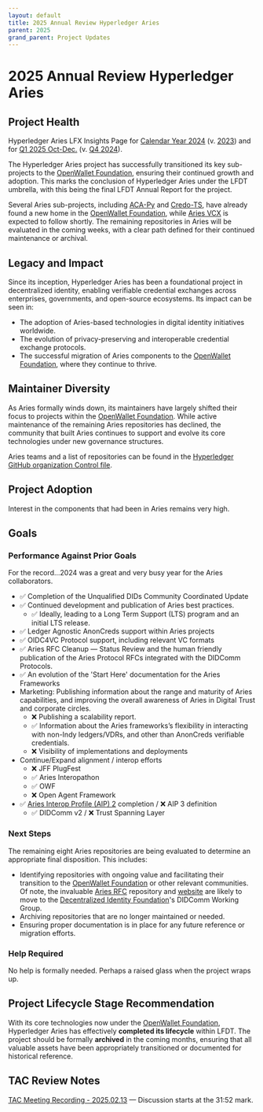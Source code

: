 ```yaml
---
layout: default
title: 2025 Annual Review Hyperledger Aries
parent: 2025
grand_parent: Project Updates
---
```


# 2025 Annual Review Hyperledger Aries

## Project Health

Hyperledger Aries LFX Insights Page for [Calendar Year 2024](https://insights.lfx.linuxfoundation.org/foundation/lf-decentralized-trust/overview/github?project=aries&routedFrom=Github&dateFilters=2024-01-01%20to%202024-12-31&dateRange=2024-01-01%20to%202024-12-31&compare=PP&granularity=month&hideBots=true) (v. [2023](https://insights.lfx.linuxfoundation.org/foundation/lf-decentralized-trust/overview/github?project=aries&routedFrom=Github&dateFilters=2023-01-01%20to%202023-12-31&dateRange=2023-01-01%20to%202023-12-31&compare=PP&granularity=month&hideBots=true))  and for [Q1 2025 Oct-Dec.](https://insights.lfx.linuxfoundation.org/foundation/lf-decentralized-trust/overview/github?project=aries&routedFrom=Github&dateFilters=2024-10-01%20to%202024-12-31&dateRange=2024-10-01%20to%202024-12-31&compare=PP&granularity=month&hideBots=true) (v. [Q4 2024](https://insights.lfx.linuxfoundation.org/foundation/lf-decentralized-trust/overview/github?project=aries&routedFrom=Github&dateFilters=2024-07-01%20to%202024-09-30&dateRange=2024-07-01%20to%202024-09-30&compare=PP&granularity=month&hideBots=true)).

The Hyperledger Aries project has successfully transitioned its key sub-projects to the [OpenWallet Foundation], ensuring their continued growth and adoption. This marks the conclusion of Hyperledger Aries under the LFDT umbrella, with this being the final LFDT Annual Report for the project.

[OpenWallet Foundation]: https://openwallet.foundation/

Several Aries sub-projects, including [ACA-Py](https://github.com/openwallet-foundation/acapy) and [Credo-TS](https://github.com/openwallet-foundation/credo-ts), have already found a new home in the [OpenWallet Foundation], while [Aries VCX](https://github.com/hyperledger/aries-vcx) is expected to follow shortly. The remaining repositories in Aries will be evaluated in the coming weeks, with a clear path defined for their continued maintenance or archival.

## Legacy and Impact

Since its inception, Hyperledger Aries has been a foundational project in decentralized identity, enabling verifiable credential exchanges across enterprises, governments, and open-source ecosystems. Its impact can be seen in:

- The adoption of Aries-based technologies in digital identity initiatives worldwide.
- The evolution of privacy-preserving and interoperable credential exchange protocols.
- The successful migration of Aries components to the [OpenWallet Foundation], where they continue to thrive.

## Maintainer Diversity

As Aries formally winds down, its maintainers have largely shifted their focus to projects within the [OpenWallet Foundation]. While active maintenance of the remaining Aries repositories has declined, the community that built Aries continues to support and evolve its core technologies under new governance structures.

Aries teams and a list of repositories can be found in the [Hyperledger GitHub organization Control file](https://github.com/hyperledger/governance/blob/main/access-control.yaml).

## Project Adoption

Interest in the components that had been in Aries remains very high.

## Goals

### Performance Against Prior Goals

For the record...2024 was a great and very busy year for the Aries collaborators.

* ✅ Completion of the Unqualified DIDs Community Coordinated Update
* ✅ Continued development and publication of Aries best practices.
    * ✅ Ideally, leading to a Long Term Support (LTS) program and an initial LTS release.
* ✅ Ledger Agnostic AnonCreds support within Aries projects
* ✅ OIDC4VC Protocol support, including relevant VC formats
* ✅ Aries RFC Cleanup — Status Review and the human friendly publication of the Aries Protocol RFCs integrated with the DIDComm Protocols.
* ✅ An evolution of the 'Start Here' documentation for the Aries Frameworks
* Marketing: Publishing information about the range and maturity of Aries capabilities, and improving the overall awareness of Aries in Digital Trust and corporate circles.
    * ❌ Publishing a scalability report.
    * ✅ Information about the Aries frameworks’s flexibility in interacting with non-Indy ledgers/VDRs, and other than AnonCreds verifiable credentials.
    * ❌ Visibility of implementations and deployments
* Continue/Expand alignment / interop efforts
    * ❌ JFF PlugFest
    * ✅ Aries Interopathon
    * ✅ OWF
    * ❌ Open Agent Framework
* ✅ [Aries Interop Profile (AIP) 2](https://github.com/hyperledger/aries-rfcs/blob/main/concepts/0302-aries-interop-profile/README.md) completion / ❌ AIP 3 definition
    * ✅ DIDComm v2 / ❌ Trust Spanning Layer

### Next Steps

The remaining eight Aries repositories are being evaluated to determine an appropriate final disposition. This includes:

- Identifying repositories with ongoing value and facilitating their transition to the [OpenWallet Foundation] or other relevant communities. Of note, the invaluable [Aries RFC](https://github.com/hyperledger/aries-rfcs) repository and [website](https://hyperledger.github.io/aries-rfcs/) are likely to move to the [Decentralized Identity Foundation](https://identity.foundation)'s DIDComm Working Group.
- Archiving repositories that are no longer maintained or needed.
- Ensuring proper documentation is in place for any future reference or migration efforts.

### Help Required

No help is formally needed. Perhaps a raised glass when the project wraps up.

## Project Lifecycle Stage Recommendation

With its core technologies now under the [OpenWallet Foundation], Hyperledger Aries has effectively **completed its lifecycle** within LFDT. The project should be formally **archived** in the coming months, ensuring that all valuable assets have been appropriately transitioned or documented for historical reference.

## TAC Review Notes

[TAC Meeting Recording - 2025.02.13](https://zoom.us/rec/share/OhATLT_aayeusxQj-9UvnrcZgBkCkjelSmNXTTtScxgPZaL4U9owoMYmcjbJ5252.ZixXMlkyJXPQMDgK) — Discussion starts at the 31:52 mark.